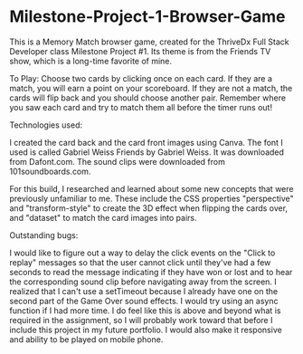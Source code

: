 # Milestone-Project-1-Browser-Game

This is a Memory Match browser game, created for the ThriveDx Full Stack Developer class Milestone Project #1. Its theme is from the Friends TV show, which is a long-time favorite of mine. 

To Play:  Choose two cards by clicking once on each card. If they are a match, you will earn a point on your scoreboard. If they are not a match, the cards will flip back and you should choose another pair. Remember where you saw each card and try to match them all before the timer runs out! 

Technologies used:  

I created the card back and the card front images using Canva. The font I used is called Gabriel Weiss Friends by Gabriel Weiss. It was downloaded from Dafont.com. The sound clips were downloaded from 101soundboards.com. 

For this build, I researched and learned about some new concepts that were previously unfamiliar to me. These include the CSS properties "perspective" and "transform-style" to create the 3D effect when flipping the cards over, and "dataset" to match the card images into pairs.

Outstanding bugs: 

I would like to figure out a way to delay the click events on the "Click to replay" messages so that the user cannot click until they've had a few seconds to read the message indicating if they have won or lost and to hear the corresponding sound clip before navigating away from the screen. I realized that I can't use a setTimeout because I already have one on the second part of the Game Over sound effects. I would try using an async function if I had more time. I do feel like this is above and beyond what is required in the assignment, so I will probably work toward that before I include this project in my future portfolio. I would also make it responsive and ability to be played on mobile phone.